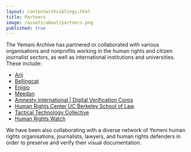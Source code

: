 ```yaml
---
layout: contentwithsiblings.html
title: Partners
image: /assets/about/partners.png
published: true
---
```

The Yemani Archive has partnered or collaborated with various organisations and nonprofits working in the human rights and citizen journalist sectors, as well as international institutions and universities. These include:

- [Arij](https://arij.net/)
- [Bellingcat](https://www.bellingcat.com/)
- [Enigio](https://www.enigio.com/)
- [Meedan](https://meedan.com/en/)
- [Amnesty International | Digital Verification Corps](https://www.theengineroom.org/digital-verification-corps/)
- [Human Rights Center UC Berkeley School of Law](https://www.law.berkeley.edu/research/human-rights-center/)
- [Tactical Technology Collective](https://tacticaltech.org/)
- [Human Rights Watch](https://www.hrw.org/)

We have been also collaborating with a diverse network of Yemeni human rights organisations, journalists, lawyers, and human rights defenders in order to preserve and verify their visual documentation.
